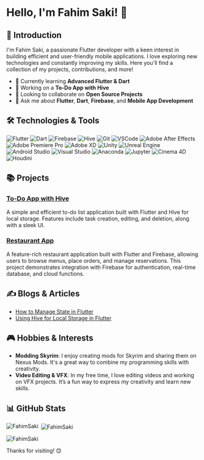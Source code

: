 # Hello, I'm Fahim Saki! 👋

<!-- ![Profile Banner]() -->

## 🌟 Introduction
I'm Fahim Saki, a passionate Flutter developer with a keen interest in building efficient and user-friendly mobile applications. I love exploring new technologies and constantly improving my skills. Here you'll find a collection of my projects, contributions, and more!

- 🌱 Currently learning **Advanced Flutter & Dart**
- 🔭 Working on a **To-Do App with Hive**
- 👯 Looking to collaborate on **Open Source Projects**
- 💬 Ask me about **Flutter**, **Dart**, **Firebase**, and **Mobile App Development**

## 🛠 Technologies & Tools
![Flutter](https://img.shields.io/badge/Flutter-02569B?style=flat&logo=flutter&logoColor=white)
![Dart](https://img.shields.io/badge/Dart-0175C2?style=flat&logo=dart&logoColor=white)
![Firebase](https://img.shields.io/badge/Firebase-FFCA28?style=flat&logo=firebase&logoColor=white)
![Hive](https://img.shields.io/badge/Hive-FF9500?style=flat&logo=hive&logoColor=white)
![Git](https://img.shields.io/badge/Git-F05032?style=flat&logo=git&logoColor=white)
![VSCode](https://img.shields.io/badge/VSCode-007ACC?style=flat&logo=visual-studio-code&logoColor=white)
![Adobe After Effects](https://img.shields.io/badge/Adobe%20After%20Effects-999999?style=flat&logo=adobeaftereffects&logoColor=white)
![Adobe Premiere Pro](https://img.shields.io/badge/Adobe%20Premiere%20Pro-999999?style=flat&logo=adobepremierepro&logoColor=white)
![Adobe XD](https://img.shields.io/badge/Adobe%20XD-FF61F6?style=flat&logo=adobexd&logoColor=white)
![Unity](https://img.shields.io/badge/Unity-100000?style=flat&logo=unity&logoColor=white)
![Unreal Engine](https://img.shields.io/badge/Unreal%20Engine-0E1128?style=flat&logo=unrealengine&logoColor=white)
![Android Studio](https://img.shields.io/badge/Android%20Studio-3DDC84?style=flat&logo=androidstudio&logoColor=white)
![Visual Studio](https://img.shields.io/badge/Visual%20Studio-5C2D91?style=flat&logo=visualstudio&logoColor=white)
![Anaconda](https://img.shields.io/badge/Anaconda-44A833?style=flat&logo=anaconda&logoColor=white)
![Jupyter](https://img.shields.io/badge/Jupyter-DA5B0D?style=flat&logo=jupyter&logoColor=white)
![Cinema 4D](https://img.shields.io/badge/Cinema%204D-DA5B0D?style=flat&logo=cinema4d&logoColor=white)
![Houdini](https://img.shields.io/badge/Houdini-DA5B0D?style=flat&logo=houdini&logoColor=white)

## 📚 Projects
### [To-Do App with Hive](https://github.com/FahimSaki/todo-app)
A simple and efficient to-do list application built with Flutter and Hive for local storage. Features include task creation, editing, and deletion, along with a sleek UI.

<!-- - 📂 [main.dart](https://github.com/FahimSaki/todo-app/blob/main/lib/main.dart)
- 📂 [home_page.dart](https://github.com/FahimSaki/todo-app/blob/main/lib/home_page.dart)
- 📂 [splash_screen.dart](https://github.com/FahimSaki/todo-app/blob/main/lib/splash_screen.dart)
- 📂 [dialog_box.dart](https://github.com/FahimSaki/todo-app/blob/main/lib/util/dialog_box.dart)
- 📂 [dialog_button.dart](https://github.com/FahimSaki/todo-app/blob/main/lib/util/dialog_button.dart)
- 📂 [todo_tile.dart](https://github.com/FahimSaki/todo-app/blob/main/lib/util/todo_tile.dart)
- 📂 [custom_painter.dart](https://github.com/FahimSaki/todo-app/blob/main/lib/util/custom_painter.dart)
- 📂 [database.dart](https://github.com/FahimSaki/todo-app/blob/main/lib/data/database.dart) -->

### [Restaurant App](https://github.com/FahimSaki/Restaurant-App)
A feature-rich restaurant application built with Flutter and Firebase, allowing users to browse menus, place orders, and manage reservations. This project demonstrates integration with Firebase for authentication, real-time database, and cloud functions.

<!-- ## 🤝 Open Source Contributions
- [Repository Name](https://github.com/repository-link) <!-- - Brief description of your contribution. -->

## ✍️ Blogs & Articles
- [How to Manage State in Flutter](https://yourbloglink.com)
- [Using Hive for Local Storage in Flutter](https://yourbloglink.com)

## 🎮 Hobbies & Interests
- **Modding Skyrim**: I enjoy creating mods for Skyrim and sharing them on Nexus Mods. It's a great way to combine my programming skills with creativity.
- **Video Editing & VFX**: In my free time, I love editing videos and working on VFX projects. It’s a fun way to express my creativity and learn new skills.

## 📊 GitHub Stats

<p><img align="left" src="https://github-readme-stats.vercel.app/api/top-langs?username=FahimSaki&show_icons=true&locale=en&layout=compact&theme=tokyonight" alt="FahimSaki" /></p>

<p>&nbsp;<img align="center" src="https://github-readme-stats.vercel.app/api?username=FahimSaki&show_icons=true&locale=en&theme=tokyonight" alt="FahimSaki" /></p>

<p><img align="center" src="https://activity-graph.herokuapp.com/graph?username=FahimSaki&theme=tokyonight" alt="FahimSaki" /></p>


Thanks for visiting! 😊

